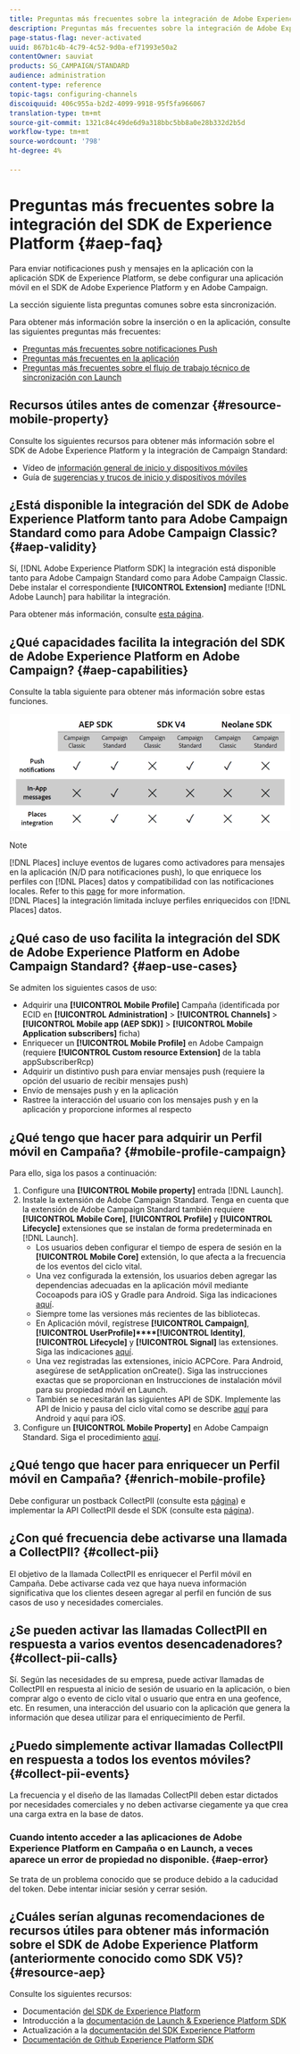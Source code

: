 ```yaml
---
title: Preguntas más frecuentes sobre la integración de Adobe Experience Platform SDK y Adobe Campaign
description: Preguntas más frecuentes sobre la integración de Adobe Experience Platform SDK y Adobe Campaign
page-status-flag: never-activated
uuid: 867b1c4b-4c79-4c52-9d0a-ef71993e50a2
contentOwner: sauviat
products: SG_CAMPAIGN/STANDARD
audience: administration
content-type: reference
topic-tags: configuring-channels
discoiquuid: 406c955a-b2d2-4099-9918-95f5fa966067
translation-type: tm+mt
source-git-commit: 1321c84c49de6d9a318bbc5bb8a0e28b332d2b5d
workflow-type: tm+mt
source-wordcount: '798'
ht-degree: 4%

---
```



# Preguntas más frecuentes sobre la integración del SDK de Experience Platform {#aep-faq}

Para enviar notificaciones push y mensajes en la aplicación con la aplicación SDK de Experience Platform, se debe configurar una aplicación móvil en el SDK de Adobe Experience Platform y en Adobe Campaign.

La sección siguiente lista preguntas comunes sobre esta sincronización.

Para obtener más información sobre la inserción o en la aplicación, consulte las siguientes preguntas más frecuentes:

* [Preguntas más frecuentes sobre notificaciones Push](../../channels/using/about-push-notifications.md#push-faq)
* [Preguntas más frecuentes en la aplicación](../../channels/using/about-in-app-messaging.md#in-app-faq)
* [Preguntas más frecuentes sobre el flujo de trabajo técnico de sincronización con Launch](../../administration/using/syncwithlaunch-faq.md)

## Recursos útiles antes de comenzar {#resource-mobile-property}

Consulte los siguientes recursos para obtener más información sobre el SDK de Adobe Experience Platform y la integración de Campaign Standard:

* Vídeo de [información general de inicio y dispositivos móviles](https://www.adobe.com/experience-platform/launch.html#acpl-mobile-video)
* Guía de [sugerencias y trucos de inicio y dispositivos móviles](https://www.adobe.com/content/dam/www/us/en/experience-platform/launch-tag-manager/pdfs/adobe-cloud-platform-launch-tips-and-tricks-sheet.pdf)

## ¿Está disponible la integración del SDK de Adobe Experience Platform tanto para Adobe Campaign Standard como para Adobe Campaign Classic? {#aep-validity}

Sí, [!DNL Adobe Experience Platform SDK] la integración está disponible tanto para Adobe Campaign Standard como para Adobe Campaign Classic. Debe instalar el correspondiente **[!UICONTROL Extension]** mediante [!DNL Adobe Launch] para habilitar la integración.

Para obtener más información, consulte [esta página](https://aep-sdks.gitbook.io/docs/using-mobile-extensions/adobe-campaign-standard).

## ¿Qué capacidades facilita la integración del SDK de Adobe Experience Platform en Adobe Campaign? {#aep-capabilities}

Consulte la tabla siguiente para obtener más información sobre estas funciones.

![](assets/faq.png)

>[!NOTE]
>
>[!DNL Places] incluye eventos de lugares como activadores para mensajes en la aplicación (N/D para notificaciones push), lo que enriquece los perfiles con [!DNL Places] datos y compatibilidad con las notificaciones locales. Refer to this [page](../../channels/using/preparing-and-sending-an-in-app-message.md) for more information. <br>[!DNL Places] la integración limitada incluye perfiles enriquecidos con [!DNL Places] datos.

## ¿Qué caso de uso facilita la integración del SDK de Adobe Experience Platform en Adobe Campaign Standard? {#aep-use-cases}

Se admiten los siguientes casos de uso:

* Adquirir una **[!UICONTROL Mobile Profile]** Campaña (identificada por ECID en **[!UICONTROL Administration]** > **[!UICONTROL Channels]** > **[!UICONTROL Mobile app (AEP SDK)]** > **[!UICONTROL Mobile Application subscribers]** ficha)
* Enriquecer un **[!UICONTROL Mobile Profile]** en Adobe Campaign (requiere **[!UICONTROL Custom resource Extension]** de la tabla appSubscriberRcp)
* Adquirir un distintivo push para enviar mensajes push (requiere la opción del usuario de recibir mensajes push)
* Envío de mensajes push y en la aplicación
* Rastree la interacción del usuario con los mensajes push y en la aplicación y proporcione informes al respecto

## ¿Qué tengo que hacer para adquirir un Perfil móvil en Campaña? {#mobile-profile-campaign}

Para ello, siga los pasos a continuación:

1. Configure una **[!UICONTROL Mobile property]** entrada [!DNL Launch].
1. Instale la extensión de Adobe Campaign Standard. Tenga en cuenta que la extensión de Adobe Campaign Standard también requiere **[!UICONTROL Mobile Core]**, **[!UICONTROL Profile]** y **[!UICONTROL Lifecycle]** extensiones que se instalan de forma predeterminada en [!DNL Launch].
   * Los usuarios deben configurar el tiempo de espera de sesión en la **[!UICONTROL Mobile Core]** extensión, lo que afecta a la frecuencia de los eventos del ciclo vital.
   * Una vez configurada la extensión, los usuarios deben agregar las dependencias adecuadas en la aplicación móvil mediante Cocoapods para iOS y Gradle para Android. Siga las indicaciones [aquí](https://aep-sdks.gitbook.io/docs/using-mobile-extensions/adobe-campaign-standard).
   * Siempre tome las versiones más recientes de las bibliotecas.
   * En Aplicación móvil, regístrese **[!UICONTROL Campaign]**, **[!UICONTROL UserProfile]****[!UICONTROL Identity]**, **[!UICONTROL Lifecycle]** y **[!UICONTROL Signal]** las extensiones. Siga las indicaciones [aquí](https://aep-sdks.gitbook.io/docs/using-mobile-extensions/adobe-campaign-standard#register-the-campaign-standard-extension-with-mobile-core).
   * Una vez registradas las extensiones, inicio ACPCore. Para Android, asegúrese de setApplication onCreate(). Siga las instrucciones exactas que se proporcionan en Instrucciones de instalación móvil para su propiedad móvil en Launch.
   * También se necesitarán las siguientes API de SDK. Implemente las API de Inicio y pausa del ciclo vital como se describe [aquí](https://aep-sdks.gitbook.io/docs/using-mobile-extensions/mobile-core/lifecycle/lifecycle-extension-in-android) para Android y aquí para iOS.
1. Configure un **[!UICONTROL Mobile Property]** en Adobe Campaign Standard. Siga el procedimiento [aquí](../../administration/using/configuring-a-mobile-application.md#channel-specific-config).

## ¿Qué tengo que hacer para enriquecer un Perfil móvil en Campaña? {#enrich-mobile-profile}

Debe configurar un postback CollectPII (consulte esta [página](https://helpx.adobe.com/campaign/kb/config-app-in-launch.html#PIIpostback)) e implementar la API CollectPII desde el SDK (consulte esta [página](https://aep-sdks.gitbook.io/docs/using-mobile-extensions/mobile-core/mobile-core-api-reference#collect-pii)).

## ¿Con qué frecuencia debe activarse una llamada a CollectPII? {#collect-pii}

El objetivo de la llamada CollectPII es enriquecer el Perfil móvil en Campaña. Debe activarse cada vez que haya nueva información significativa que los clientes deseen agregar al perfil en función de sus casos de uso y necesidades comerciales.

## ¿Se pueden activar las llamadas CollectPII en respuesta a varios eventos desencadenadores? {#collect-pii-calls}

Sí. Según las necesidades de su empresa, puede activar llamadas de CollectPII en respuesta al inicio de sesión de usuario en la aplicación, o bien comprar algo o evento de ciclo vital o usuario que entra en una geofence, etc. En resumen, una interacción del usuario con la aplicación que genera la información que desea utilizar para el enriquecimiento de Perfil.

## ¿Puedo simplemente activar llamadas CollectPII en respuesta a todos los eventos móviles? {#collect-pii-events}

La frecuencia y el diseño de las llamadas CollectPII deben estar dictados por necesidades comerciales y no deben activarse ciegamente ya que crea una carga extra en la base de datos.

### Cuando intento acceder a las aplicaciones de Adobe Experience Platform en Campaña o en Launch, a veces aparece un error de propiedad no disponible. {#aep-error}

Se trata de un problema conocido que se produce debido a la caducidad del token. Debe intentar iniciar sesión y cerrar sesión.

## ¿Cuáles serían algunas recomendaciones de recursos útiles para obtener más información sobre el SDK de Adobe Experience Platform (anteriormente conocido como SDK V5)?{#resource-aep}

Consulte los siguientes recursos:

* Documentación [del SDK de Experience Platform](https://aep-sdks.gitbook.io/docs/)
* Introducción a la [documentación de Launch &amp; Experience Platform SDK](https://aep-sdks.gitbook.io/docs/getting-started/create-a-mobile-property)
* Actualización a la [documentación del SDK Experience Platform](https://aep-sdks.gitbook.io/docs/resources/upgrading-to-aep)
* [Documentación de Github Experience Platform SDK](https://github.com/Adobe-Marketing-Cloud/acp-sdks/)
